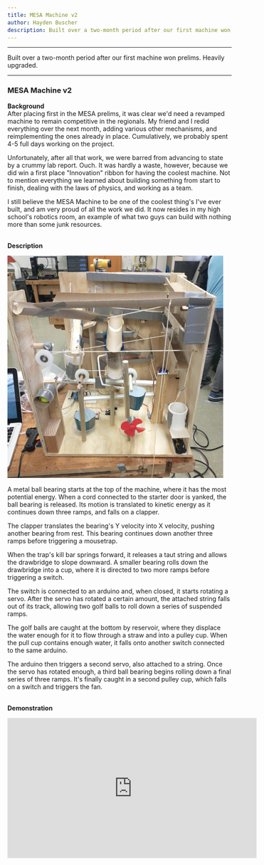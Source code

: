 ```yaml
---
title: MESA Machine v2
author: Hayden Buscher
description: Built over a two-month period after our first machine won prelims. Heavily upgraded.
---
```


<div class="border header">
<hr>
<p>Built over a two-month period after our first machine won prelims. Heavily upgraded.
</p>
<hr>
</div>

### MESA Machine v2
**Background**  
After placing first in the MESA prelims, it was clear we'd need a revamped machine to remain competitive in the regionals. My friend and I redid everything over the next month, adding various other mechanisms, and reimplementing the ones already in place. Cumulatively, we probably spent 4-5 full days working on the project.

Unfortunately, after all that work, we were barred from advancing to state by a crummy lab report. Ouch. It was hardly a waste, however, because we did win a first place "Innovation" ribbon for having the coolest machine. Not to mention everything we learned about building something from start to finish, dealing with the laws of physics, and working as a team.

I still believe the MESA Machine to be one of the coolest thing's I've ever built, and am very proud of all the work we did. It now resides in my high school's robotics room, an example of what two guys can build with nothing more than some junk resources.<br><br>

**Description**  

![Photo of the MESA Machine](/projects/img/mesamachine2_pic.png)

A metal ball bearing starts  at the top of the machine, where it has the most potential energy. When a cord connected to the starter door is yanked, the ball bearing is released. Its motion is translated to kinetic energy as it continues down three ramps, and falls on a clapper.

The clapper translates the bearing's Y velocity into X velocity, pushing another bearing from rest. This bearing continues down another three ramps before triggering a mousetrap.

When the trap's kill bar springs forward, it releases a taut string and allows the drawbridge to slope downward. A smaller bearing rolls down the drawbridge into a cup, where it is directed to two more ramps before triggering a switch.

The switch is connected to an arduino and, when closed, it starts rotating a servo. After the servo has rotated a certain amount, the attached string falls out of its track, allowing two golf balls to roll down a series of suspended ramps.

The golf balls are caught at the bottom by reservoir, where they displace the water enough for it to flow through a straw and into a pulley cup. When the pull cup contains enough water, it falls onto another switch connected to the same arduino.

The arduino then triggers a second servo, also attached to a string. Once the servo has rotated enough, a third ball bearing begins rolling down a final series of three ramps. It's finally caught in a second pulley cup, which falls on a switch and triggers the fan.
<br><br>

**Demonstration**  
<div class="margins"><iframe width="560" height="315" src="https://www.youtube.com/embed/4zO2yu9cypk" title="YouTube video player" frameborder="0" allow="accelerometer; autoplay; clipboard-write; encrypted-media; gyroscope; picture-in-picture; web-share" allowfullscreen></iframe></div>